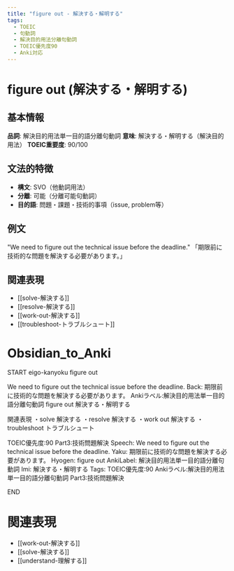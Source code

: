 ```yaml
---
title: "figure out - 解決する・解明する"
tags:
  - TOEIC
  - 句動詞
  - 解決目的用法分離句動詞
  - TOEIC優先度90
  - Anki対応
---
```


# figure out (解決する・解明する)

## 基本情報
**品詞**: 解決目的用法単一目的語分離句動詞
**意味**: 解決する・解明する（解決目的用法）
**TOEIC重要度**: 90/100

## 文法的特徴
- **構文**: SVO（他動詞用法）
- **分離**: 可能（分離可能句動詞）
- **目的語**: 問題・課題・技術的事項（issue, problem等）

## 例文
"We need to figure out the technical issue before the deadline."
「期限前に技術的な問題を解決する必要があります。」

## 関連表現
- [[solve-解決する]]
- [[resolve-解決する]]
- [[work-out-解決する]]
- [[troubleshoot-トラブルシュート]]

# Obsidian_to_Anki
START
eigo-kanyoku
figure out

We need to figure out the technical issue before the deadline.
Back: 
期限前に技術的な問題を解決する必要があります。
Ankiラベル:解決目的用法単一目的語分離句動詞
figure out
解決する・解明する

関連表現
・solve 解決する
・resolve 解決する
・work out 解決する
・troubleshoot トラブルシュート

TOEIC優先度:90
Part3:技術問題解決
Speech: We need to figure out the technical issue before the deadline.
Yaku: 期限前に技術的な問題を解決する必要があります。
Hyogen: figure out
AnkiLabel: 解決目的用法単一目的語分離句動詞
Imi: 解決する・解明する
Tags: TOEIC優先度:90 Ankiラベル:解決目的用法単一目的語分離句動詞 Part3:技術問題解決
<!--ID: 1752099912605-->
END

# 関連表現
- [[work-out-解決する]]
- [[solve-解決する]]
- [[understand-理解する]] 
